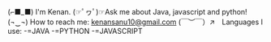 (⌐■_■) I'm Kenan.
(☞ﾟヮﾟ)☞Ask me about Java, javascript and python!
(¬‿¬) How to reach me: kenansanu10@gmail.com
(￣︶￣）↗　Languages I use:
-=JAVA
-=PYTHON
-=JAVASCRIPT
 

                    
